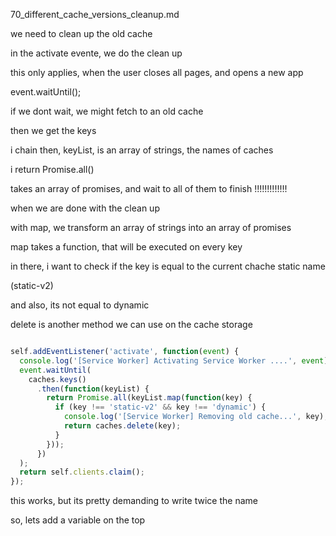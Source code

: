 70_different_cache_versions_cleanup.md


we need to clean up the old cache

in the activate evente, we do the clean up

this only applies, when the user closes all pages, and opens a new app


event.waitUntil();

if we dont wait, we might fetch to an old cache

then we get the keys

i chain then, keyList, is an array of strings, the names of caches

i return Promise.all()

takes an array of promises, and wait to all of them to finish !!!!!!!!!!!!!

when we are done with the clean up

with map, we transform an array of strings into an array of promises

map takes a function, that will be executed on every key

in there, i want to check if the key is equal to the current chache static name

(static-v2)

and also, its not equal to dynamic



delete is another method we can use on the cache storage



```js

self.addEventListener('activate', function(event) {
  console.log('[Service Worker] Activating Service Worker ....', event);
  event.waitUntil(
    caches.keys()
      .then(function(keyList) {
        return Promise.all(keyList.map(function(key) {
          if (key !== 'static-v2' && key !== 'dynamic') {
            console.log('[Service Worker] Removing old cache...', key);
            return caches.delete(key);
          }
        }));
      })
  );
  return self.clients.claim();
});
```

this works, but its pretty demanding to write twice the name

so, lets add a variable on the top








































































